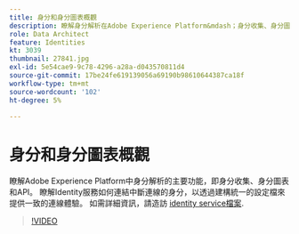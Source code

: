 ```yaml
---
title: 身分和身分圖表概觀
description: 瞭解身分解析在Adobe Experience Platform&mdash；身分收集、身分圖表和API中的關鍵功能。 瞭解Identity服務如何連結中斷連線的身分，以透過建構統一的設定檔來提供一致的連線體驗。
role: Data Architect
feature: Identities
kt: 3039
thumbnail: 27841.jpg
exl-id: 5e54cae9-9c78-4296-a28a-d043570811d4
source-git-commit: 17be24fe619139056a69190b98610644387ca18f
workflow-type: tm+mt
source-wordcount: '102'
ht-degree: 5%

---
```


# 身分和身分圖表概觀

瞭解Adobe Experience Platform中身分解析的主要功能，即身分收集、身分圖表和API。 瞭解Identity服務如何連結中斷連線的身分，以透過建構統一的設定檔來提供一致的連線體驗。 如需詳細資訊，請造訪 [identity service檔案](https://experienceleague.adobe.com/docs/experience-platform/identity/home.html?lang=zh-Hant).

>[!VIDEO](https://video.tv.adobe.com/v/27841?quality=12&learn=on)

